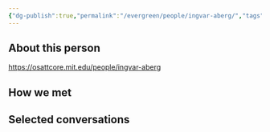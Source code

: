 ```yaml
---
{"dg-publish":true,"permalink":"/evergreen/people/ingvar-aberg/","tags":["people"]}
---
```


## About this person
https://osattcore.mit.edu/people/ingvar-aberg


## How we met


## Selected conversations
